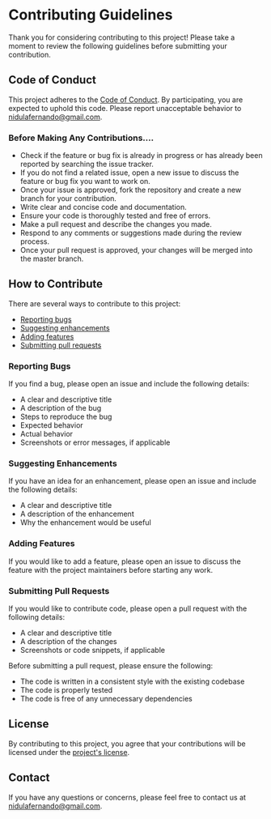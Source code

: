 # Contributing Guidelines

Thank you for considering contributing to this project! Please take a moment to review the following guidelines before submitting your contribution.

## Code of Conduct

This project adheres to the [Code of Conduct](CODE_OF_CONDUCT.md). By participating, you are expected to uphold this code. Please report unacceptable behavior to nidulafernando@gmail.com.

### Before Making Any Contributions....

- Check if the feature or bug fix is already in progress or has already been reported by searching the issue tracker.
- If you do not find a related issue, open a new issue to discuss the feature or bug fix you want to work on.
- Once your issue is approved, fork the repository and create a new branch for your contribution.
- Write clear and concise code and documentation.
- Ensure your code is thoroughly tested and free of errors.
- Make a pull request and describe the changes you made.
- Respond to any comments or suggestions made during the review process.
- Once your pull request is approved, your changes will be merged into the master branch.

## How to Contribute

There are several ways to contribute to this project:

- [Reporting bugs](#reporting-bugs)
- [Suggesting enhancements](#suggesting-enhancements)
- [Adding features](#adding-features)
- [Submitting pull requests](#submitting-pull-requests)

### Reporting Bugs

If you find a bug, please open an issue and include the following details:

- A clear and descriptive title
- A description of the bug
- Steps to reproduce the bug
- Expected behavior
- Actual behavior
- Screenshots or error messages, if applicable

### Suggesting Enhancements

If you have an idea for an enhancement, please open an issue and include the following details:

- A clear and descriptive title
- A description of the enhancement
- Why the enhancement would be useful

### Adding Features

If you would like to add a feature, please open an issue to discuss the feature with the project maintainers before starting any work.

### Submitting Pull Requests

If you would like to contribute code, please open a pull request with the following details:

- A clear and descriptive title
- A description of the changes
- Screenshots or code snippets, if applicable

Before submitting a pull request, please ensure the following:

- The code is written in a consistent style with the existing codebase
- The code is properly tested
- The code is free of any unnecessary dependencies

## License

By contributing to this project, you agree that your contributions will be licensed under the [project's license](LICENSE).

## Contact

If you have any questions or concerns, please feel free to contact us at nidulafernando@gmail.com.
